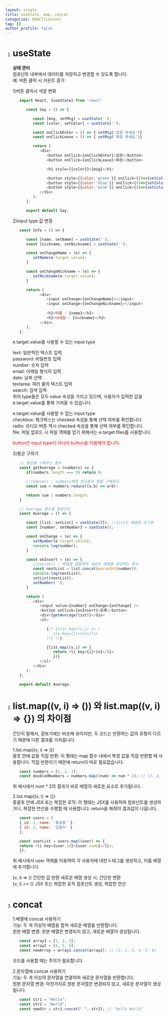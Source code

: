 ```yaml
---
layout: single
title: useState, map, concat
categories: REACT(Lesson)
tag: []
author_profile: false
---
```


1. # useState
   __상태 관리__   
   컴포넌트 내부에서 데이터를 저장하고 변경할 수 있도록 합니다.   
   예: 버튼 클릭 시 카운트 증가   

   1)버튼 클릭시 색깔 변화
   ```javascript
      import React, {useState} from 'react'

         const Say = () => {

            const [msg, setMsg] = useState('');
            const [color, setColor] = useState('');

            const onClickEnter = () => { setMsg('입장 하세요')}
            const onClickLeave = () => { setMsg('퇴장 하세요')}

            return (
               <div>
                  <button onClick={onClickEnter}>입장</button>
                  <button onClick={onClickLeave}>퇴장</button>

                  <h1 style={{color}}>{msg}</h1>      

                  <button style={{color:'green'}} onClick={()=>{setColor('green')}}>초록색</button>
                  <button style={{color:'blue'}} onClick={()=>{setColor('blue')}}>파란색</button>
                  <button style={{color:'pink'}} onClick={()=>{setColor('pink')}}>보라색</button>
               </div>
            ); 
         };

         export default Say;
   ```

   2)input type 값 변경
   ```javascript
      const Info = () => {

         const [name, setName] = useState('');
         const [nickname, setNickname] = useState('');

         const onChangeName = (e) => {
            setName(e.target.value);
         }

         const onChangeNickname = (e) => {
            setNickname(e.target.value);
         }

         return (
               <div>
                  <input onChange={onChangeName}></input>
                  <input onChange={onChangeNickname}></input>
               
                  <h2>이름 : {name}</h2>
                  <h2>닉네임 : {nickname}</h2>
               </div>
         );
      };
   ```

   e.target.value를 사용할 수 있는 input type   

   text: 일반적인 텍스트 입력   
   password: 비밀번호 입력   
   number: 숫자 입력   
   email: 이메일 형식의 입력   
   date: 날짜 선택   
   textarea: 여러 줄의 텍스트 입력   
   search: 검색 입력   
   위의 type들은 모두 value 속성을 가지고 있으며, 사용자가 입력한 값을 e.target.value를 통해 가져올 수 있습니다.   

   e.target.value를 사용할 수 없는 input type   
   checkbox: 체크박스는 checked 속성을 통해 선택 여부를 확인합니다.   
   radio: 라디오 버튼 역시 checked 속성을 통해 선택 여부를 확인합니다.   
   file: 파일 업로드 시 파일 객체를 얻기 위해서는 e.target.files를 사용합니다.   

   <span style="color:red">button은 input type이 아니라 button을 이용해야 합니다.</span>   

      3)평균 구하기   
      ```javascript
         // 평균을 구해주는 함수
         const getAverage = (numbers) => {
            if(numbers.length === 0) return 0;

            //reduce() : numbers배열 원소들의 합을 구해준다.
            const sum = numbers.reduce((a,b) => a+b);

            return sum / numbers.length;
         }

         // Average 함수형 컴포넌트
         const Average = () => {

            const [list, setList] = useState([]); //list는 배열로 초기화
            const [number, setNumber] = useState();

            const onChange = (e) => {
               setNumber(e.target.value);
               console.log(number);
            }

            const onInsert = (e) => {
               //concat() : 배열을 결합하여 새로운 배열을 생성하는 함수
               const nextList = list.concat(parseInt(number));
               console.log(nextList);
               setList(nextList);
               setNumber('');
            }

            return (
               <div>
                  <input value={number} onChange={onChange} />
                  <button onClick={onInsert}>등록</button>
                  <div>{getAverage(list)}</div>
                  <ul>

                     {/* {list.map((v,i) => (
                        <li key={i}>{v}</li>
                     ))} */}

                     {list.map((v,i) => {
                        return <li key={i}>{v}</li>
                        })}
                  </ul>
               </div>
            );
         };

         export default Average;
      ```

1. # list.map((v, i) => ()) 와 list.map((v, i) => {}) 의 차이점
   간단히 말해서, 겉보기에는 비슷해 보이지만, 두 코드는 반환하는 값의 유형이 다르기 때문에 다른 결과를 가져옵니다.   

   1.list.map((v, i) => ())   
   괄호 안에 값을 직접 반환: 이 형태는 map 함수 내에서 특정 값을 직접 반환할 때 사용합니다. 직접 반환이기 때문에 return이 따로 필요없습니다.   
   ```javascript
      const numbers = [1, 2, 3];
      const doubledNumbers = numbers.map((num) => num * 2); // [2, 4, 6]
   ```
   위 예시에서 num * 2의 결과가 바로 배열의 새로운 요소로 추가됩니다.   

   2.list.map((v, i) => {})   
   중괄호 안에 JSX 또는 복잡한 로직: 이 형태는 JSX를 사용하여 컴포넌트를 생성하거나, 복잡한 연산을 수행할 때 사용합니다. return을 해줘야 결과값이 나옵니다.      
   ```javascript
      const users = [
      { id: 1, name: '홍길동' },
      { id: 2, name: '김철수' }
      ];

      const userList = users.map((user) => {
      return <li key={user.id}>{user.name}</li>;
      });
   ```
   위 예시에서 user 객체를 이용하여 각 사용자에 대한 li 태그를 생성하고, 이를 배열에 추가합니다.   
   
   (v, i) => ()	간단한 값 반환	새로운 배열 생성 시, 간단한 변환   
   (v, i) => {}	JSX 또는 복잡한 로직	컴포넌트 생성, 복잡한 연산   

1. # concat
   1.배열에 concat 사용하기   
   기능: 두 개 이상의 배열을 합쳐 새로운 배열을 반환합니다.   
   원본 배열 변경: 원본 배열은 변경되지 않고, 새로운 배열이 생성됩니다.   
   ```javascript
      const array1 = [1, 2, 3];
      const array2 = [4, 5, 6];
      const newArray = array1.concat(array2); // [1, 2, 3, 4, 5, 6]
   ```
   코드를 사용할 때는 주의가 필요합니다.   

   2.문자열에 concat 사용하기   
   기능: 두 개 이상의 문자열을 연결하여 새로운 문자열을 반환합니다.   
   원본 문자열 변경: 마찬가지로 원본 문자열은 변경되지 않고, 새로운 문자열이 생성됩니다.   
   ```javascript
      const str1 = "Hello";
      const str2 = "World";
      const newStr = str1.concat(" ", str2); // "Hello World"
   ```   
